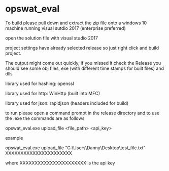 # opswat_eval

To build please pull down and extract the zip file onto a windows 10 machine running visual sutdio 2017 (enterprise preferred)

open the solution file with visual studio 2017

project settings have already selected release so just right click and build project. 

The output might come out quickly, if you missed it check the Release you should see some obj files, exe (with different time stamps for built files) and dlls

library used for hashing: openssl

library used for http: WinHttp (built into MFC)

library used for json: rapidjson (headers included for build)

to run please open a command prompt in the release directory and to use the .exe the commands are as follows

opswat_eval.exe upload_file <file_path> <api_key>

example 

opswat_eval.exe upload_file "C:\Users\Danny\Desktop\test_file.txt" XXXXXXXXXXXXXXXXXXXXXX

where XXXXXXXXXXXXXXXXXXXXXX is the api key 
